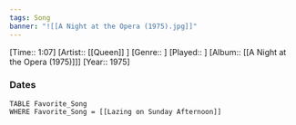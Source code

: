 ```yaml
---
tags: Song  
banner: "![[A Night at the Opera (1975).jpg]]"
---
```

[Time:: 1:07]
[Artist:: [[Queen]] ]
[Genre:: ]
[Played:: ]
[Album:: [[A Night at the Opera (1975)]]]
[Year:: 1975]
### Dates
````dataview
TABLE Favorite_Song
WHERE Favorite_Song = [[Lazing on Sunday Afternoon]]
````